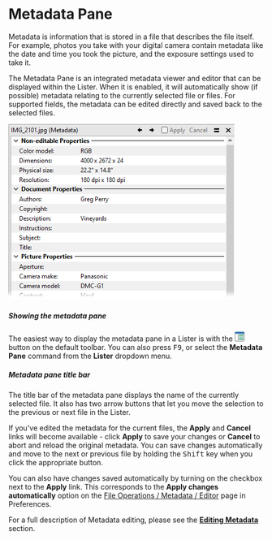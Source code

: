 # Metadata Pane

Metadata is information that is stored in a file that describes the file itself. For example, photos you take with your digital camera contain metadata like the date and time you took the picture, and the exposure settings used to take it.

The Metadata Pane is an integrated metadata viewer and editor that can be displayed within the Lister. When it is enabled, it will automatically show (if possible) metadata relating to the currently selected file or files. For supported fields, the metadata can be edited directly and saved back to the selected files.

![](/Manual/images/media/13/metadata_example.png) 

##### Showing the metadata pane

The easiest way to display the metadata pane in a Lister is with the ![](/Manual/images/media/13/metapane_button.png) button on the default toolbar. You can also press <kbd>F9</kbd>, or select the **Metadata Pane** command from the **Lister** dropdown menu.

##### Metadata pane title bar

The title bar of the metadata pane displays the name of the currently selected file. It also has two arrow buttons that let you move the selection to the previous or next file in the Lister.

If you've edited the metadata for the current files, the **Apply** and **Cancel** links will become available - click **Apply** to save your changes or **Cancel** to abort and reload the original metadata. You can save changes automatically and move to the next or previous file by holding the <kbd>Shift</kbd> key when you click the appropriate button.

You can also have changes saved automatically by turning on the checkbox next to the **Apply** link. This corresponds to the **Apply changes automatically** option on the [File Operations / Metadata / Editor](/Manual/preferences/preferences_categories/file_operations/metadata/RAEDME.md) page in Preferences.

For a full description of Metadata editing, please see the **[Editing Metadata](/Manual/file_operations/editing_metadata/RAEDME.md)** section.
